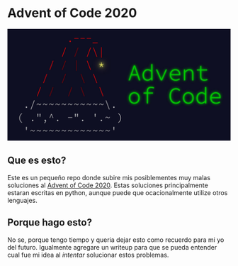 # Advent of Code 2020

![Advent of Code Logo](misc/adventofcode.jpg)

## Que es esto?

Este es un pequeño repo donde subire mis posiblementes muy malas soluciones al [Advent of Code 2020](https://adventofcode.com/2020). Estas soluciones principalmente estaran escritas en python, aunque puede que ocacionalmente utilize otros lenguajes.

## Porque hago esto?

No se, porque tengo tiempo y queria dejar esto como recuerdo para mi yo del futuro. Igualmente agregare un writeup para que se pueda entender cual fue mi idea al _intentar_ solucionar estos problemas.